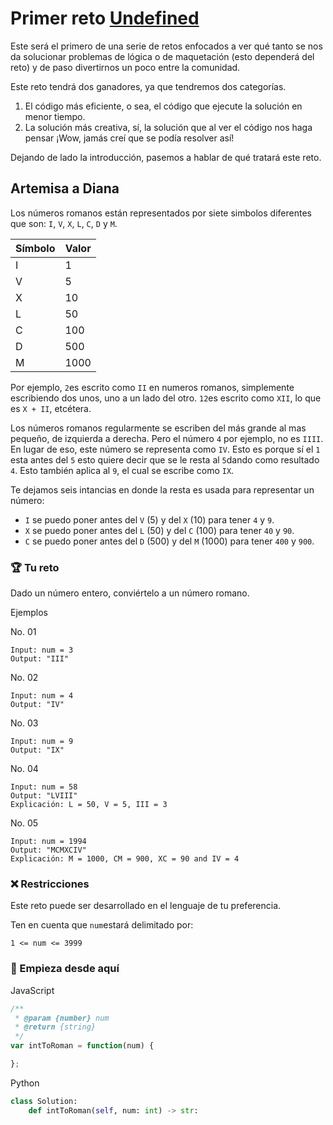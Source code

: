 # Primer reto <u>Undefined</u>

Este será el primero de una serie de retos enfocados a ver qué tanto se nos da solucionar problemas de lógica o de maquetación (esto dependerá del reto) y de paso divertirnos un poco entre la comunidad.

Este reto tendrá dos ganadores, ya que tendremos dos categorías.

1. El código más eficiente, o sea, el código que ejecute la solución en menor tiempo.
2. La solución más creativa, sí, la solución que al ver el código nos haga pensar ¡Wow, jamás creí que se podía resolver así!

Dejando de lado la introducción, pasemos a hablar de qué tratará este reto.

## Artemisa a Diana

Los números romanos están representados por siete simbolos diferentes que son: `I`, `V`, `X`, `L`, `C`, `D` y `M`.

| Símbolo | Valor |
| ------- | ----- |
| I       | 1     |
| V       | 5     |
| X       | 10    |
| L       | 50    |
| C       | 100   |
| D       | 500   |
| M       | 1000  |

Por ejemplo, `2`es escrito como `II` en numeros romanos, simplemente escribiendo dos unos, uno a un lado del otro. `12`es escrito como `XII`, lo que es `X + II`, etcétera.

Los números romanos regularmente se escriben del más grande al mas pequeño, de izquierda a derecha. Pero el número `4` por ejemplo, no es `IIII`. En lugar de eso, este número se representa como `IV`. Esto es porque sí el `1` esta antes del `5` esto quiere decir que se le resta al `5`dando como resultado `4`. Esto también aplica al `9`, el cual se escribe como `IX`.

Te dejamos seis intancias en donde la resta es usada para representar un número:

- `I` se puedo poner antes del `V` (5) y del `X` (10) para tener `4` y `9`.
- `X` se puedo poner antes del `L` (50) y del `C` (100) para tener `40` y `90`.
- `C` se puedo poner antes del `D` (500) y del `M` (1000) para tener `400` y `900`.

### 🏆 Tu reto

Dado un número entero, conviértelo a un número romano.

Ejemplos

No. 01

```
Input: num = 3
Output: "III"
```

No. 02

```
Input: num = 4
Output: "IV"
```

No. 03

```
Input: num = 9
Output: "IX"
```

No. 04

```
Input: num = 58
Output: "LVIII"
Explicación: L = 50, V = 5, III = 3
```

No. 05

```
Input: num = 1994
Output: "MCMXCIV"
Explicación: M = 1000, CM = 900, XC = 90 and IV = 4
```

### ❌ Restricciones

Este reto puede ser desarrollado en el lenguaje de tu preferencia.

Ten en cuenta que `num`estará delimitado por:

```
1 <= num <= 3999
```

### 🚀 Empieza desde aquí

JavaScript

```js
/**
 * @param {number} num
 * @return {string}
 */
var intToRoman = function(num) {

};
```

Python

```py
class Solution:
    def intToRoman(self, num: int) -> str:
```
